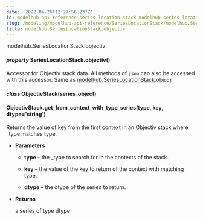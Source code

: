 ```yaml
---
date: '2022-04-26T12:27:56.237Z'
id: modelhub-api-reference-series-location-stack-modelhub-series-location-stack-objectiv
slug: /modeling/modelhub-api-reference/SeriesLocationStack/modelhub.SeriesLocationStack.objectiv/
title: modelhub.SeriesLocationStack.objectiv
---
```


modelhub.SeriesLocationStack.objectiv


#### _property_ SeriesLocationStack.objectiv()
Accessor for Objectiv stack data. All methods of `json` can also be accessed with this
accessor. Same as [modelhub.SeriesLocationStack.obj](#modelhub.SeriesLocationStack.obj)`obj`


#### _class_ ObjectivStack(series_object)
<!-- !! processed by numpydoc !! -->

#### ObjectivStack.get_from_context_with_type_series(type, key, dtype='string')
Returns the value of key from the first context in an Objectiv stack where _type matches type.


* **Parameters**

    
    * **type** – the _type to search for in the contexts of the stack.


    * **key** – the value of the key to return of the context with matching type.


    * **dtype** – the dtype of the series to return.



* **Returns**

    a series of type dtype


<!-- !! processed by numpydoc !! -->
<!-- !! processed by numpydoc !! -->
